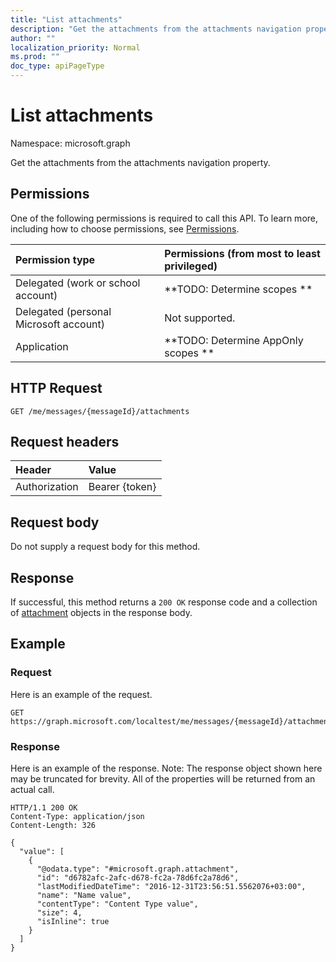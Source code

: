 ```yaml
---
title: "List attachments"
description: "Get the attachments from the attachments navigation property."
author: ""
localization_priority: Normal
ms.prod: ""
doc_type: apiPageType
---
```


# List attachments

Namespace: microsoft.graph

Get the attachments from the attachments navigation property.

## Permissions
One of the following permissions is required to call this API. To learn more, including how to choose permissions, see [Permissions](/concepts/permissions-reference.md).

|Permission type|Permissions (from most to least privileged)|
|:---|:---|
|Delegated (work or school account)|**TODO: Determine scopes **|
|Delegated (personal Microsoft account)|Not supported.|
|Application|**TODO: Determine AppOnly scopes **|

## HTTP Request
<!-- {
  "blockType": "ignored"
}
-->
``` http
GET /me/messages/{messageId}/attachments
```

## Request headers
|Header|Value|
|:---|:---|
|Authorization|Bearer {token}|

## Request body
Do not supply a request body for this method.

## Response
If successful, this method returns a `200 OK` response code and a collection of [attachment](../resources/attachment.md) objects in the response body.

## Example

### Request
Here is an example of the request.
<!-- {
  "blockType": "request",
  "name": "get_attachment"
}
-->
``` http
GET https://graph.microsoft.com/localtest/me/messages/{messageId}/attachments
```

### Response
Here is an example of the response. Note: The response object shown here may be truncated for brevity. All of the properties will be returned from an actual call.
<!-- {
  "blockType": "response",
  "truncated": true,
  "@odata.type": "collection(microsoft.graph.attachment)"
}
-->
``` http
HTTP/1.1 200 OK
Content-Type: application/json
Content-Length: 326

{
  "value": [
    {
      "@odata.type": "#microsoft.graph.attachment",
      "id": "d6782afc-2afc-d678-fc2a-78d6fc2a78d6",
      "lastModifiedDateTime": "2016-12-31T23:56:51.5562076+03:00",
      "name": "Name value",
      "contentType": "Content Type value",
      "size": 4,
      "isInline": true
    }
  ]
}
```

